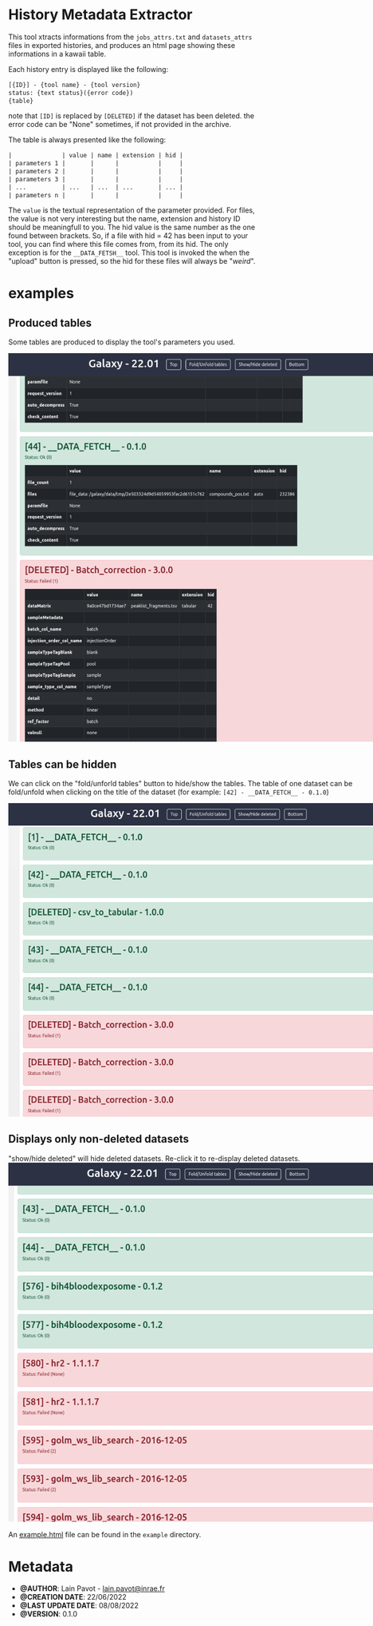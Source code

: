 


History Metadata Extractor
===

This tool xtracts informations from the `jobs_attrs.txt` and
`datasets_attrs` files in exported histories, and produces an html page
showing these informations in a kawaii table.


Each history entry is displayed like the following:

```
[{ID}] - {tool name} - {tool version}
status: {text status}({error code})
{table}
```
note that `[ID]` is replaced by `[DELETED]` if the dataset has been deleted.
the error code can be "None" sometimes, if not provided in the archive.

The table is always presented like the following:
```
|              | value | name | extension | hid |
| parameters 1 |       |      |           |     |
| parameters 2 |       |      |           |     |
| parameters 3 |       |      |           |     |
| ...          | ...   | ...  | ...       | ... |
| parameters n |       |      |           |     |
```

The `value` is the textual representation of the parameter provided.
For files, the value is not very interesting but the name, extension and
history ID should be meaningfull to you.
The hid value is the same number as the one found between brackets.
So, if a file with hid = 42 has been input to your tool, you can find where
this file comes from, from its hid.
The only exception is for the `__DATA_FETSH__` tool. This tool is invoked the
when the "upload" button is pressed, so the hid for these files will always be
"_weird_".

examples
===

<div style="width: 760px;">

Produced tables
---

Some tables are produced to display the tool's parameters you used.

![Example a produced tables](./example/shown_tables.png)

Tables can be hidden
---

We can click on the "fold/unforld tables" button to hide/show the tables.
The table of one dataset can be fold/unfold when clicking on the title
of the dataset (for example: `[42] - __DATA_FETCH__ - 0.1.0`)

![Tables can be hidden](./example/hidden_tables.png)

Displays only non-deleted datasets
---

"show/hide deleted" will hide deleted datasets. Re-click it to re-display
deleted datasets.
![Displays only non-deleted datasets](./example/not_deleted.png)

</div>

An [example.html](example/example.html) file can be found in the `example`
directory.

Metadata
===

 * **@AUTHOR**: Lain Pavot - lain.pavot@inrae.fr
 * **@CREATION DATE**: 22/06/2022
 * **@LAST UPDATE DATE**: 08/08/2022
 * **@VERSION**: 0.1.0
